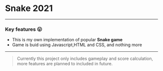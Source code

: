 
# Snake 2021

---

### Key features 😛

* This is my own implementation of popular **Snake game**
* Game is buid using Javascript,HTML and CSS, and nothing more

---

> Currently this project only includes gameplay and score calculation, more features are planned to included in future.
